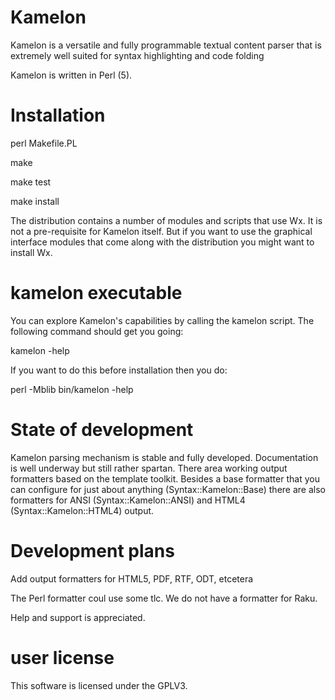 # Kamelon

Kamelon is a versatile and fully programmable textual content parser that is 
extremely well suited for syntax highlighting and code folding

Kamelon is written in Perl (5).

# Installation

 perl Makefile.PL
 
 make
 
 make test
 
 make install

The distribution contains a number of modules and scripts that use Wx.
It is not a pre-requisite for Kamelon itself. But if you want to use
the graphical interface modules that come along with the distribution
you might want to install Wx.

# kamelon executable

You can explore Kamelon's capabilities by calling the kamelon script.
The following command should get you going:

 kamelon -help

If you want to do this before installation then you do:

 perl -Mblib bin/kamelon -help

# State of development

Kamelon parsing mechanism is stable and fully developed. Documentation
is well underway but still rather spartan. There area working output
formatters based on the template toolkit. Besides a base formatter
that you can configure for just about anything (Syntax::Kamelon::Base)
there are also formatters for ANSI (Syntax::Kamelon::ANSI) and HTML4
(Syntax::Kamelon::HTML4) output.

# Development plans

Add output formatters for HTML5, PDF, RTF, ODT, etcetera

The Perl formatter coul use some tlc. We do not have a formatter for Raku.

Help and support is appreciated.

# user license

This software is licensed under the GPLV3.



